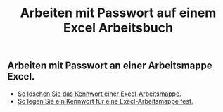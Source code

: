 ﻿---
title: Arbeiten mit Passwort auf einem Excel Arbeitsbuch
second_title: Aspose.Cells Cloud Documen
linktitle: Passwort
type: docs
url: /de/workbook/password/
keywords: Working with password an Excel workbook
description: Aspose.Cells Cloud REST API unterstützt das Arbeiten mit Passwörtern in einer Excel Arbeitsmappe. SDK unterstützt verschiedene Entwicklungssprachen. Dazu gehören Android, C#, Go, Java, NodeJS, Perl, PHP, Python, Ruby und Swift
weight: 100
kwords: Excel, Office Cloud, REST API, Tabellenkalkulation, PDF, CSV, Json, Markdwon, Arbeiten mit Passwort an einer Excel Arbeitsmappe
---
## Arbeiten mit Passwort an einer Arbeitsmappe Excel.

- [So löschen Sie das Kennwort einer Execl-Arbeitsmappe.](/cells/de/workbook/password/clear/)
- [So legen Sie ein Kennwort für eine Execl-Arbeitsmappe fest.](/cells/de//workbook/password/modify/)
